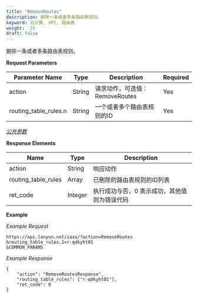 ```yaml
---
title: "RemoveRoutes"
description: 删除一条或者多条路由表规则。
keyword: 云计算, VPC, 路由表
weight:  25
draft: false
---
```


删除一条或者多条路由表规则。

**Request Parameters**

| Parameter Name | Type | Description | Required |
| --- | --- | --- | --- |
| action | String | 请求动作，可选值：RemoveRoutes | Yes |
| routing_table_rules.n | String | 一个或者多个路由表规则的ID | Yes |

[_公共参数_](../../get_api/parameters/)

**Response Elements**

| Name | Type | Description |
| --- | --- | --- |
| action | String | 响应动作 |
| routing_table_rules | Array | 已刪除的路由表规则的ID列表 |
| ret_code | Integer | 执行成功与否，0 表示成功，其他值则为错误代码 |

**Example**

_Example Request_

```
https://api.lanyun.net/iaas/?action=RemoveRoutes
&routing_table_rules.1=r-qdkyht01
&COMMON_PARAMS
```

_Example Response_

```
{
	"action": "RemoveRoutesResponse",
	"routing_table_rules": ["r-qdkyht01"],
	"ret_code": 0
}
```
